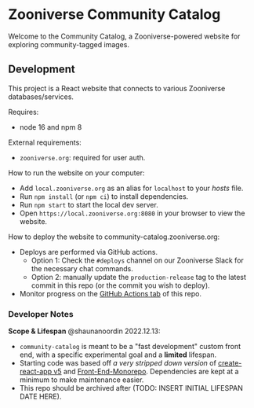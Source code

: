 # Zooniverse Community Catalog

Welcome to the Community Catalog, a Zooniverse-powered website for exploring
community-tagged images.

## Development

This project is a React website that connects to various Zooniverse
databases/services.

Requires:
- node 16 and npm 8

External requirements:
- `zooniverse.org`: required for user auth.

How to run the website on your computer:
- Add `local.zooniverse.org` as an alias for `localhost` to your _hosts_ file.
- Run `npm install` (or `npm ci`) to install dependencies.
- Run `npm start` to start the local dev server.
- Open `https://local.zooniverse.org:8080` in your browser to view the website.

How to deploy the website to community-catalog.zooniverse.org:
- Deploys are performed via GitHub actions.
  - Option 1: Check the `#deploys` channel on our Zooniverse Slack for the necessary chat commands.
  - Option 2: manually update the `production-release` tag to the latest commit in this repo (or the commit you wish to deploy).
- Monitor progress on the [GitHub Actions tab](https://github.com/zooniverse/community-catalog/actions) of this repo.  

### Developer Notes

**Scope & Lifespan**
@shaunanoordin 2022.12.13:
- `community-catalog` is meant to be a "fast development" custom front end, with
  a specific experimental goal and a **limited** lifespan.
- Starting code was based off _a very stripped down version_ of
  [create-react-app v5](https://github.com/facebook/create-react-app) and
  [Front-End-Monorepo](https://github.com/zooniverse/front-end-monorepo).
  Dependencies are kept at a minimum to make maintenance easier.
- This repo should be archived after (TODO: INSERT INITIAL LIFESPAN DATE HERE).
